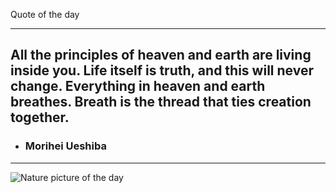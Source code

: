 Quote of the day***## All the principles of heaven and earth are living inside you. Life itself is truth, and this will never change. Everything in heaven and earth breathes. Breath is the thread that ties creation together. - ### Morihei Ueshiba***<img src="https://www.naturepicoftheday.com//npods/2021/february/meltwater_800w.jpg" alt="Nature picture of the day">